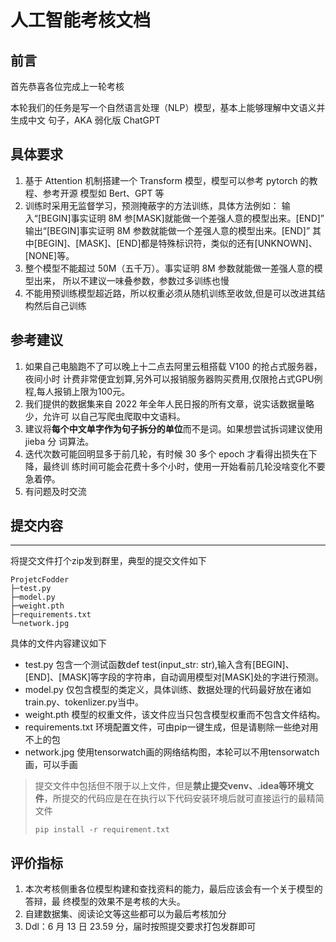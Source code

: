 # 人工智能考核文档
## 前言
首先恭喜各位完成上一轮考核

本轮我们的任务是写一个自然语言处理（NLP）模型，基本上能够理解中文语义并生成中文
句子，AKA 弱化版 ChatGPT

## 具体要求
1. 基于 Attention 机制搭建一个 Transform 模型，模型可以参考 pytorch 的教程、参考开源
模型如 Bert、GPT 等
2. 训练时采用无监督学习，预测掩蔽字的方法训练，具体方法例如：
输入“[BEGIN]事实证明 8M 参[MASK]就能做一个差强人意的模型出来。[END]”
输出“[BEGIN]事实证明 8M 参数就能做一个差强人意的模型出来。[END]”
其中[BEGIN]、[MASK]、[END]都是特殊标识符，类似的还有[UNKNOWN]、[NONE]等。
3. 整个模型不能超过 50M（五千万）。事实证明 8M 参数就能做一差强人意的模型出来，
所以不建议一味叠参数，参数过多训练也慢
4. 不能用预训练模型超近路，所以权重必须从随机训练至收敛,但是可以改进其结构然后自己训练

## 参考建议
1. 如果自己电脑跑不了可以晚上十二点去阿里云租搭载 V100 的抢占式服务器，夜间小时
计费非常便宜划算,另外可以报销服务器购买费用,仅限抢占式GPU例程,每人报销上限为100元。
2. 我们提供的数据集来自 2022 年全年人民日报的所有文章，说实话数据量略少，允许可
以自己写爬虫爬取中文语料。
3. 建议将**每个中文单字作为句子拆分的单位**而不是词。如果想尝试拆词建议使用 jieba 分
词算法。
4. 迭代次数可能回明显多于前几轮，有时候 30 多个 epoch 才看得出损失在下降，最终训
练时间可能会花费十多个小时，使用一开始看前几轮没啥变化不要急着停。
5. 有问题及时交流


## 提交内容
-------
将提交文件打个zip发到群里，典型的提交文件如下
```
ProjetcFodder
├─test.py
├─model.py
├─weight.pth
├─requirements.txt
└─network.jpg
```

具体的文件内容建议如下

+ test.py 包含一个测试函数def test(input_str: str),输入含有[BEGIN]、[END]、[MASK]等字段的字符串，自动调用模型对[MASK]处的字进行预测。
+ model.py 仅包含模型的类定义，具体训练、数据处理的代码最好放在诸如train.py、tokenlizer.py当中。
+ weight.pth 模型的权重文件，该文件应当只包含模型权重而不包含文件结构。
+ requirements.txt 环境配置文件，可由pip一键生成，但是请剔除一些绝对用不上的包
+ network.jpg 使用tensorwatch画的网络结构图，本轮可以不用tensorwatch画，可以手画


> 提交文件中包括但不限于以上文件，但是**禁止提交venv、.idea等环境文件**，所提交的代码应是在在执行以下代码安装环境后就可直接运行的最精简文件
> ```
> pip install -r requirement.txt
> ```

## 评价指标
1. 本次考核侧重各位模型构建和查找资料的能力，最后应该会有一个关于模型的答辩，最
终模型的效果不是考核的大头。
2. 自建数据集、阅读论文等这些都可以为最后考核加分
3. Ddl：6 月 13 日 23.59 分，届时按照提交要求打包发群即可
